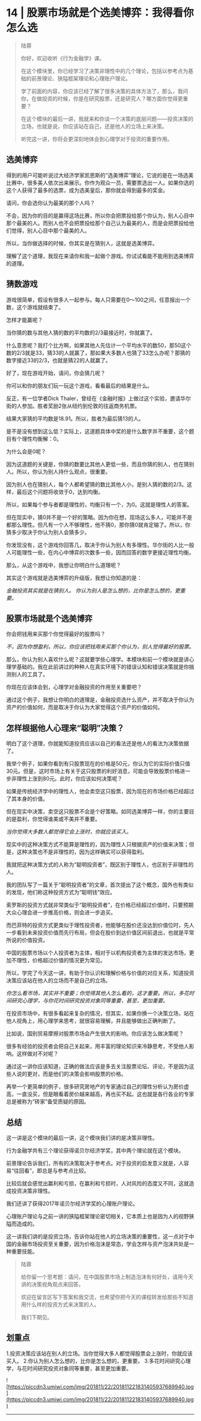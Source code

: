 # 14 | 股票市场就是个选美博弈：我得看你怎么选

> 陆蓉
> 
> 你好，欢迎收听《行为金融学》课。
> 
> 在这个模块里，你已经学习了决策非理性中的几个理论，包括以参考点为基础的前景理论、狭隘框架理论和心理账户理论。
> 
> 学了前面的内容，你应该已经了解了很多决策的具体方法了，那么，我问你，在做投资的时候，你是在研究股票，还是研究人？哪方面你觉得更重要？
> 
> 在这个模块的最后一讲，我就来和你谈一个决策的底层问题——投资决策的立场，也就是说，你应该站在自己，还是他人的立场上来决策。
> 
> 听完这一讲，你将会更深刻地体会到心理学对于投资的重要作用。

## 选美博弈

得到的用户可能听说过大经济学家凯恩斯的“选美博弈”理论，它说的是在一场选美比赛中，很多美人依次出来展示。你作为观众一员，需要票选出一人。如果你选的这个人获得了最多的选票，成为选美皇后，那你就会得到最多的奖金。

请问，你会选你认为最美的那个人吗？

不会，因为你的目的是赢得这场比赛，所以你会把票投给那个你认为，别人心目中那个最美的人。而别人也不会把票投给那个自己认为最美的人，而是会把票投给他们觉得，别人心目中那个最美的人。

所以，当你做选择的时候，你其实是在猜别人，这就是选美博弈。

理解了这个道理，我现在来请你和我一起做个游戏。你试试看能不能用到选美博弈的道理。

## 猜数游戏

游戏很简单，假设有很多人一起参与。每人只需要在0～100之间，任意报出一个数，这个游戏就结束了。

怎样才能赢呢？

当你猜的数与其他人猜的数的平均数的2/3最接近时，你就赢了。

什么意思呢？我打个比方啊，如果其他人先估计一个平均水平的数50，那50这个数的2/3就是33，猜33的人就赢了，那如果大多数人也猜了33怎么办呢？那猜的数字接近33的2/3，也就是猜22的人就赢了。

好了，现在游戏开始，请问，你会猜几呢？

你可以和你的朋友们玩一玩这个游戏，看看最后的结果是什么。

反正，有一位学者Dick Thaler，曾经在《金融时报》上做过这个实验，邀请华尔街的人参加。胜者奖励2张从纽约到伦敦的往返商务机票。

结果大家猜的平均数是18.91。所以，胜者为最后猜13的人。

是不是没有想到这么低？实际上，这道题具体中奖的是什么数字并不重要，这个题目有个理性均衡解：0。

为什么会是0呢？

因为这道题的关键是，你猜的数要比其他人更低一些，而且你猜的别人，也在猜别人。所以，你认为别人持什么观点，很重要。

因为别人也在猜别人，每个人都希望猜的数比其他人小，是别人猜的数的2/3。这样，最后这个问题将收敛于0，达到均衡。

所以，如果每个参与者都是理性的，均衡只有一个，为0。这就是理性人的答案。

但在现实中，猜0并不是一个好的策略。因为你在想，现场这么多人，可能并不是都那么理性。但凡有一个人不够理性，他不猜0，那你猜0就肯定输了。所以，你猜多少取决于你认为别人会猜多少。

你发现没有，这个游戏你回答几，取决于你认为别人有多理性。华尔街的人比一般人可能理性一些，在内心中博弈的次数多一些，因而回答的数字更接近理性均衡。

那么，从这个游戏中，我想让你明白什么道理呢？

其实这个游戏就是选美博弈的升级版，我想让你知道的是：

 *金融投资其实就是在猜别人。*  *你认为别人是怎么想的，比你是怎么想的，更重要。*

## 股票市场就是个选美博弈

你会把钱用来买那个你觉得最好的股票吗？

 *不，因为你想盈利，所以，你应该把钱用来买那个你认为，别人觉得最好的股票。*

那么，你认为别人喜欢什么呢？这就要学些心理学。本模块和前一个模块就是讲心理学基础的。我在此前讲过的种种人在真实环境下的错误认知和错误决策就是你揣测别人的工具了。

你现在应该体会到，心理学对金融投资的作用至关重要吧？

通过这个例子，我想让你明白的道理是，金融投资选什么资产，并不取决于你认为资产的价值如何，而是取决于你认为大家觉得这个资产的价值如何。

## 怎样根据他人心理来“聪明”决策？

明白了这个道理，你就能知道投资应该以自己的看法还是他人的看法为决策依据了。

我举个例子，如果你看到有只股票现在的价格是50元，你认为它的实际价值只值30元。但是，这时市场上有关于这只股票的利好消息，可能会导致股票价格进一步非理性上涨到80元。此时，你应该如何决策呢？

如果是传统经济学中的理性人，他会卖空这只股票，因为现在的市场价格已经超过了其本身的价值。

但在现实中决策，卖空这只股票不会是个好策略。如同选美博弈一样，你的主要目的是盈利，你觉得谁美或不美并不重要。

 *当你觉得大多数人都觉得它会上涨时，你就应该买入。*

现实中的这种决策方式不能算是理性的，因为理性人只根据资产的价值来决策；但是，这种决策也不是非理性的，因为这样确实可以获得盈利。

我就把这种决策方式的人称为“聪明投资者”，既区别于理性人，也区别于非理性的人。

我的团队写了一篇关于“聪明投资者”的文章，首次提出了这个概念，国外也有类似的发现，他们称这种投资方式为“聪明钱”效应。

索罗斯的投资方式就非常类似于“聪明投资者”，在价格已经超过价值时，只要预期大众心理会进一步推高价格，则会进一步追买。

而巴菲特的投资方式更类似于理性投资者，他能够在股价还没达到价值位时，先人一步看到未来投资价值而先行布局，但会在股价到达价值区间前退出，也就是平常所说的价值投资。

中国的股票市场以个人投资者为主体，相对于以机构投资者为主体的发达市场，更加不理性，价格超过价值的情况更为常见。

所以，学完了今天这一讲，有助于你认识和理解价格与价值的对应关系，知道投资决策应该站在他人的立场而不是自己的立场。

 *你怎么看市场，其实并不重要；你觉得其他人怎么看的，这才重要。所以，多花时间研究心理学，与你花时间研究投资对象同等重要，甚至，更加重要。*

在投资市场中，有很多看起来复杂的情况，但其实，如果你换一个决策立场，站在他人视角上，用心理学来思考，就很容易理解，并且能够做出正确判断了。

比如说，国别贸易摩擦对股票市场会产生很大的影响。你应该怎么做决策呢？

很多有经验的投资者会把自己关起来，用丰富的理论知识来冷静思考，不受他人影响。这样做对不对呢？

通过这一讲你应该知道，正确的做法应该是多去关注股票论坛、评论，不是因为这些人说的更对，而是他们的决策会影响股票的价格。

再举一个更简单的例子，很多研究房地产的专家通过自己的理性分析认为房价虚高，一直没买，但是眼看着房价越来越高，再也买不起。这也就是各行各业的专家总是被称为“砖家”备受质疑的原因。

## 总结

这一讲是这个模块的最后一讲，这个模块我们讲的是决策非理性。

行为金融学共有三个理论获得诺贝尔经济学奖，其中两个理论就在这个模块。

前景理论告诉我们，所有的决策取决于参考点。对于投资的启发意义就是，人容易“往回看”，即总是与参考点比较。

比较后就会感觉出赢利和亏损，在赢利和亏损时，人对风险的态度又不同，这就造成投资决策非理性。

我们还讲了获得2017年诺贝尔经济学奖的心理账户理论。

心理账户理论与之前一讲的狭隘框架理论密切相关，它本质上也是因为人的视野狭隘而造成的。

这一讲我们讲的是投资立场，告诉你站在他人的立场决策的重要性，这一点对于中国的金融市场投资至关重要，因为价格泡沫是常态，学会怎样与资产泡沫共处是一种重要技能。

> 陆蓉
> 
> 给你留一个思考题：请问，在中国股票市场上制造泡沫有何好处，请用今天讲的决策视角观点来回答。
> 
> 欢迎在留言区写下答案和我交流，也希望你把今天的课程转发给那些不知道用什么样的投资方式来决策的人。
> 
> 我们下期见。

## 划重点

1.投资决策应该站在别人的立场。当你觉得大多人都觉得股票会上涨时，你就应该买入。 
2.你认为别人怎么想的，比你是怎么想的，更重要。
3.多花时间研究心理学，与花时间研究投资对象同等重要，甚至更加重要。


![https://piccdn3.umiwi.com/img/201811/22/201811221831405937689940.jpg](https://piccdn3.umiwi.com/img/201811/22/201811221831405937689940.jpg)

---
